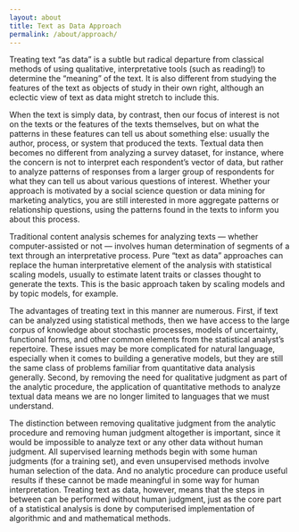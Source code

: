```yaml
---
layout: about
title: Text as Data Approach
permalink: /about/approach/
---
```


Treating text &#8220;as data&#8221; is a subtle but radical departure from classical methods of using qualitative, interpretative tools (such as reading!) to determine the &#8220;meaning&#8221; of the text. It is also different from studying the features of the text as objects of study in their own right, although an eclectic view of text as data might stretch to include this.

When the text is simply data, by contrast, then our focus of interest is not on the texts or the features of the texts themselves, but on what the patterns in these features can tell us about something else: usually the author, process, or system that produced the texts. Textual data then becomes no different from analyzing a survey dataset, for instance, where the concern is not to interpret each respondent&#8217;s vector of data, but rather to analyze patterns of responses from a larger group of respondents for what they can tell us about various questions of interest. Whether your approach is motivated by a social science question or data mining for marketing analytics, you are still interested in more aggregate patterns or relationship questions, using the patterns found in the texts to inform you about this process.

Traditional content analysis schemes for analyzing texts &#8212; whether computer-assisted or not &#8212; involves human determination of segments of a text through an interpretative process. Pure &#8220;text as data&#8221; approaches can replace the human interpretative element of the analysis with statistical scaling models, usually to estimate latent traits or classes thought to generate the texts. This is the basic approach taken by scaling models and by topic models, for example.

The advantages of treating text in this manner are numerous. First, if text can be analyzed using statistical methods, then we have access to the large corpus of knowledge about stochastic processes, models of uncertainty, functional forms, and other common elements from the statistical analyst&#8217;s repertoire. These issues may be more complicated for natural language, especially when it comes to building a generative models, but they are still the same class of problems familiar from quantitative data analysis generally. Second, by removing the need for qualitative judgment as part of the analytic procedure, the application of quantitative methods to analyze textual data means we are no longer limited to languages that we must understand.

The distinction between removing qualitative judgment from the analytic procedure and removing human judgment altogether is important, since it would be impossible to analyze text or any other data without human judgment. All supervised learning methods begin with some human judgments (for a training set), and even unsupervised methods involve human selection of the data. And no analytic procedure can produce useful  results if these cannot be made meaningful in some way for human interpretation. Treating text as data, however, means that the steps in between can be performed without human judgment, just as the core part of a statistical analysis is done by computerised implementation of algorithmic and and mathematical methods.